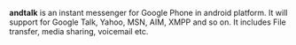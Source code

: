 **andtalk** is an instant messenger for Google Phone in android platform. It will support for Google Talk, Yahoo, MSN, AIM, XMPP and so on. It includes File transfer, media sharing, voicemail etc.